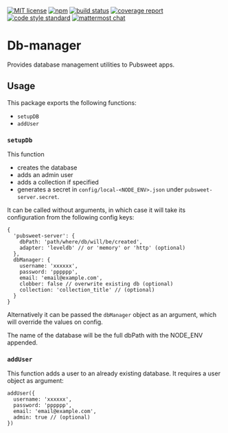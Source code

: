 [![MIT license](https://img.shields.io/badge/license-MIT-e51879.svg)](https://gitlab.coko.foundation/pubsweet/db-manager/raw/master/LICENSE) 
[![npm](https://img.shields.io/npm/v/pubsweet.svg)](https://npmjs.com/package/@pubsweet/db-manager) 
[![build status](https://gitlab.coko.foundation/yld/db-manager/badges/master/build.svg)](https://gitlab.coko.foundation/yld/db-manager/commits/master)
[![coverage report](https://gitlab.coko.foundation/yld/db-manager/badges/master/coverage.svg)](https://gitlab.coko.foundation/yld/db-manager/commits/master) 
[![code style standard](https://img.shields.io/badge/code%20style-standard-green.svg)](https://standardjs.com/) 
[![mattermost chat](https://img.shields.io/badge/mattermost_chat-coko%2Fpubsweet-blue.svg)](https://mattermost.coko.foundation/coko/channels/pubsweet)

# Db-manager

Provides database management utilities to Pubsweet apps.

## Usage

This package exports the following functions:

 - `setupDB`
 - `addUser`

### `setupDb`

This function
 - creates the database
 - adds an admin user
 - adds a collection if specified
 - generates a secret in `config/local-<NODE_ENV>.json` under `pubsweet-server.secret`. 

It can be called without arguments, in which case it will take its configuration from the following config keys:

```
{
  'pubsweet-server': {
    dbPath: 'path/where/db/will/be/created',
    adapter: 'leveldb' // or 'memory' or 'http' (optional) 
  },
  dbManager: {
    username: 'xxxxxx',
    password: 'pppppp',
    email: 'email@example.com',
    clobber: false // overwrite existing db (optional)
    collection: 'collection_title' // (optional)
  }
}
```
Alternatively it can be passed the `dbManager` object as an argument, which will override the values on config.

The name of the database will be the full dbPath with the NODE_ENV appended.

### `addUser`

This function adds a user to an already existing database. It requires a user object as argument:

```
addUser({
  username: 'xxxxxx',
  password: 'pppppp',
  email: 'email@example.com',
  admin: true // (optional)
})
```

